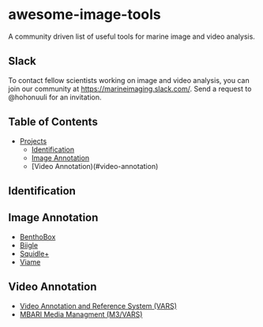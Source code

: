 # awesome-image-tools
A community driven list of useful tools for marine image and video analysis.

## Slack

To contact fellow scientists working on image and video analysis, you can join our community at <https://marineimaging.slack.com/>. Send a request to @hohonuuli for an invitation.

## Table of Contents

- [Projects](#projects)
  - [Identification](#identification)
  - [Image Annotation](#image-annotation)
  - [Video Annotation)(#video-annotation)
  
## Identification
  
## Image Annotation

- [BenthoBox](https://benthobox.com)
- [Biigle](https://www.biigle.de/)
- [Squidle+](http://squidle.org/)
- [Viame](http://www.viametoolkit.org/)

## Video Annotation

- [Video Annotation and Reference System (VARS)](https://hohonuuli.github.io/vars/)
- [MBARI Media Managment (M3/VARS)](https://mbari-media-management.github.io/)
